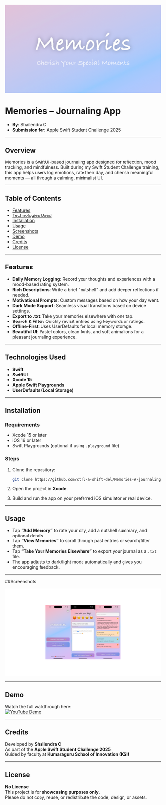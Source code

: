 ![Memories App Banner](./banner.png)

# Memories – Journaling App

- **By**: Shailendra C  
- **Submission for**: Apple Swift Student Challenge 2025

---

## Overview

Memories is a SwiftUI-based journaling app designed for reflection, mood tracking, and mindfulness. Built during my Swift Student Challenge training, this app helps users log emotions, rate their day, and cherish meaningful moments — all through a calming, minimalist UI.

---

## Table of Contents

- [Features](#features)
- [Technologies Used](#technologies-used)
- [Installation](#installation)
- [Usage](#usage)
- [Screenshots](#screenshots)
- [Demo](#demo)
- [Credits](#credits)
- [License](#license)

---

## Features

- **Daily Memory Logging**: Record your thoughts and experiences with a mood-based rating system.
- **Rich Descriptions**: Write a brief "nutshell" and add deeper reflections if needed.
- **Motivational Prompts**: Custom messages based on how your day went.
- **Dark Mode Support**: Seamless visual transitions based on device settings.
- **Export to .txt**: Take your memories elsewhere with one tap.
- **Search & Filter**: Quickly revisit entries using keywords or ratings.
- **Offline-First**: Uses UserDefaults for local memory storage.
- **Beautiful UI**: Pastel colors, clean fonts, and soft animations for a pleasant journaling experience.

---

## Technologies Used

- **Swift**
- **SwiftUI**
- **Xcode 15**
- **Apple Swift Playgrounds**
- **UserDefaults (Local Storage)**

---

## Installation

### Requirements

- Xcode 15 or later
- iOS 16 or later
- Swift Playgrounds (optional if using `.playground` file)

### Steps

1. Clone the repository:
   ```bash
   git clone https://github.com/ctrl-a-shift-del/Memories-A-journaling-app-built-using-swiftUI.git
   ```

2. Open the project in **Xcode**.

3. Build and run the app on your preferred iOS simulator or real device.

---

## Usage

- Tap **“Add Memory”** to rate your day, add a nutshell summary, and optional details.
- Tap **“View Memories”** to scroll through past entries or search/filter them.
- Tap **“Take Your Memories Elsewhere”** to export your journal as a `.txt` file.
- The app adjusts to dark/light mode automatically and gives you encouraging feedback.

---

##Screenshots

![Screenshots](./screenshots.png)

---

## Demo

Watch the full walkthrough here:  
[![YouTube Demo](https://img.youtube.com/vi/yBgKz5GKpOY/0.jpg)](https://youtu.be/yBgKz5GKpOY)

---

## Credits

Developed by **Shailendra C**  
As part of the **Apple Swift Student Challenge 2025**  
Guided by faculty at **Kumaraguru School of Innovation (KSI)**

---

## License

**No License**  
This project is for **showcasing purposes only**.  
Please do not copy, reuse, or redistribute the code, design, or assets.
